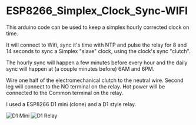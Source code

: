 # ESP8266_Simplex_Clock_Sync-WIFI

This arduino code can be used to keep a simplex hourly corrected clock on time.

It will connect to Wifi, sync it's time with NTP and pulse the relay for 8 and 14 seconds to sync a Simplex "slave" clock, using the clock's sync "clutch". 

The hourly sync will happen a few minutes before every hour and the daily sync will happen at (a couple minutes before) 6AM and 6PM.

Wire one half of the electromechanical clutch to the neutral wire.  Second leg will connect to the NO terminal on the relay.  Hot power will be connected to the Common terminal on the relay.

I used a ESP8266 D1 mini (clone) and a D1 style relay.

![D1 Mini](https://user-images.githubusercontent.com/5247441/217359031-541843c5-81a5-4bce-a558-75f2ad3c15c5.PNG)
![D1 Relay](https://user-images.githubusercontent.com/5247441/217359105-40104c2b-8097-41ab-9a7c-444a0b1549ca.PNG)
